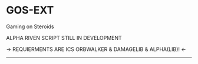# GOS-EXT
Gaming on Steroids

ALPHA RIVEN SCRIPT STILL IN DEVELOPMENT

 -> REQUIERMENTS ARE ICS ORBWALKER & DAMAGELIB & ALPHA(LIB)! <-

-------------------------------------------------

